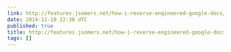 ```yaml
---
link: http://features.jsomers.net/how-i-reverse-engineered-google-docs/%23annotations/4302619
date: 2014-11-10 22:30 UTC
published: true
title: http://features.jsomers.net/how-i-reverse-engineered-google-docs/%23annotations/4302619
tags: []
---
```



